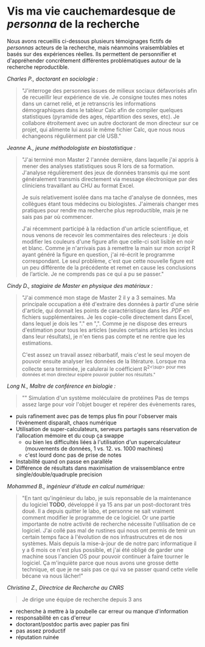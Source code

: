 # Vis ma vie cauchemardesque de *personna* de la recherche

Nous avons recueillis ci-dessous plusieurs témoignages fictifs de *personnas* acteurs de la recherche, mais néanmoins vraisemblables et basés sur des expériences réelles. Ils permettent de personnifier et d'appréhender concrêtement différentes problématiques autour de la recherche reproductible.

*Charles P., doctorant en sociologie :*
> "J'interroge des personnes issues de milieux sociaux défavorisés afin de recueillir leur expérience de vie. Je consigne toutes mes notes dans un carnet relié, et je retranscris les informations démographiques dans le tableur Calc afin de compiler quelques statistiques (pyramide des ages, répartition des sexes, etc). Je collabore étroitement avec un autre doctorant de mon directeur sur ce projet, qui alimente lui aussi le même fichier Calc, que nous nous échangeons régulièrment par clé USB."

*Jeanne A., jeune méthodologiste en biostatistique :*
> "J'ai terminé mon Master 2 l'année dernière, dans laquelle j'ai appris à mener des analyses statistiques sous R lors de sa formation. J'analyse régulièrement des jeux de données transmis qui me sont généralement transmis directement via message électronique par des cliniciens travaillant au CHU au format Excel.  
> 
>Je suis relativement isolée dans ma tache d'analyse de données, mes collègues étant tous médecins ou biologistes. J'aimerais changer mes pratiques pour rendre ma recherche plus reproductible, mais je ne sais pas par où commencer.  
>  
>J'ai récemment participé à la rédaction d'un article scientifique, et nous venons de recevoir les commentaires des relecteurs : je dois modifier les couleurs d'une figure afin que celle-ci soit lisible en noir et blanc. Comme je n'arrivais pas à remettre la main sur mon *script* R ayant généré la figure en question, j'ai ré-écrit le programme correspondant. Le seul problème, c'est que cette nouvelle figure est un peu différente de la précédente et remet en cause les conclusions de l’article. Je ne comprends pas ce qui a pu se passer."

*Cindy D., stagiaire de Master en physique des matériaux :*
>"J'ai commencé mon stage de Master 2 il y a 3 semaines. Ma principale occupation a été d'extraire des données à partir d'une série d'article, qui donnait les points de caractéristique dans les *.PDF* en fichiers supplémentaires. Je les copie-colle directement dans Excel, dans lequel je dois les "." en ",". Comme je ne dispose des erreurs d'estimation pour tous les articles (seules certains articles les inclus dans leur résultats), je n'en tiens pas compte et ne rentre que les estimations. 
>
>C'est assez un travail assez rébarbatif, mais c'est le seul moyen de pouvoir ensuite analyser les données de la litérature. Lorsque ma collecte sera terminée, je calulerai le coéfficient R<sup>2<\sup> pour mes données et mon directeur espère pouvoir publier nos résultats."

*Long N., Maître de conférence en biologie :*
>""
Simulation d'un système moléculaire de protéines
Pas de temps assez large pour voir l'objet bouger et repérer des
  évènements rares,
- puis rafinement avec pas de temps plus fin pour l'observer mais
  l'évènement disparaît, chaos numérique
- Utilisation de super-calculateurs, serveurs partagés sans
  réservation de l'allocation mémoire et du coup ça swappe
  - ou bien les difficultés liées à l'utilisation d'un
    supercalculateur (mouvements de données, 1 vs. 12. vs. 1000
    machines)
  - c'est lourd donc pas de prise de notes
- Instabilité quand on passe en parallèle
- Différence de résultats dans maximisation de vraissemblance entre
  single/double/quadruple precision

*Mohammed B., ingénieur d'étude en calcul numérique:*
>"En tant qu'ingénieur du labo, je suis reponsable de la maintenance du logiciel **TODO**, développé il ya 15 ans par un post-doctorant très doué. Il a depuis quitter le labo, et personne ne sait vraiment comment modifier le programme de ce logiciel. Or une partie importante de notre activité de recherche nécessite l'utilisation de ce logiciel. J'ai collé pas mal de rustines qui nous ont permis de tenir un certain temps face à l'évolution de nos infrastrucutres et de nos systèmes. Mais depuis la mise-à-jour de de notre parc informatique il y a 6 mois ce n'est plus possible, et j'ai été obligé de garder une machine sous l'ancien OS pour pouvoir continuer à faire tourner le logiciel. Ça m'inquiète parce que nous avons une grosse dette technique, et que je ne sais pas ce qui va se passer quand cette vielle bécane va nous lâcher!"

*Christina Z., Directrice de Recherche au CNRS*

> Je dirige une équipe de recherche depuis 3 ans

- recherche à mettre à la poubelle car erreur ou manque d'information
- responsabilité en cas d'erreur
- doctorant/postdoc partis avec papier pas fini
- pas assez productif
- réputation ruinée


